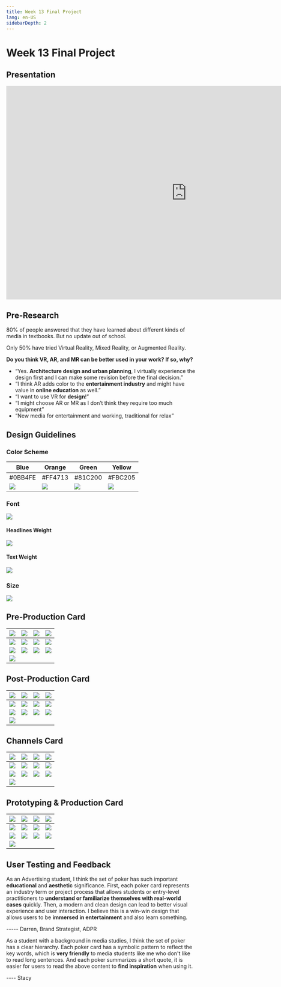 ```yaml
---
title: Week 13 Final Project
lang: en-US
sidebarDepth: 2
---
```


# Week 13 Final Project



## Presentation

<iframe src="https://docs.google.com/presentation/d/e/2PACX-1vTH3ctSuxjNkcuMer3yOkZFavQT0Mr1To9zOv6Zqvy_cZiEHaXhwUSLBMv28X2FA2-i4_iLJ2bRoi3x/embed?start=false&loop=false&delayms=3000" frameborder="0" width="960" height="569" allowfullscreen="true" mozallowfullscreen="true" webkitallowfullscreen="true"></iframe>



## Pre-Research

80% of people answered that they have learned about different kinds of media in textbooks. But no update out of school. 

Only 50% have tried Virtual Reality, Mixed Reality, or Augmented Reality.

**Do you think VR, AR, and MR can be better used in your work? If so, why?** 

- “Yes. **Architecture design and urban planning**, I virtually experience the design first and I can make some revision before the final decision.”
- “I think AR adds color to the **entertainment industry** and might have value in **online education** as well.”
- “I want to use VR for **design**!”
- “I might choose AR or MR as I don’t think they require too much equipment”
- “New media for entertainment and working, traditional for relax”





## Design Guidelines 

### Color Scheme 

| Blue                                                         | Orange                                                       | Green                                                        | Yellow                                                       |
| ------------------------------------------------------------ | ------------------------------------------------------------ | ------------------------------------------------------------ | ------------------------------------------------------------ |
| #0BB4FE                                                      | #FF4713                                                      | #81C200                                                      | #FBC205                                                      |
| ![](https://raw.githubusercontent.com/irwinchyi/imgbed/master/img/20201130123233.png) | ![](https://raw.githubusercontent.com/irwinchyi/imgbed/master/img/20201130123331.png) | ![](https://raw.githubusercontent.com/irwinchyi/imgbed/master/img/20201130123504.png) | ![](https://raw.githubusercontent.com/irwinchyi/imgbed/master/img/20201130123630.png) |



### Font

![](https://raw.githubusercontent.com/irwinchyi/imgbed/master/img/20201130123837.png)

#### Headlines Weight

![](https://raw.githubusercontent.com/irwinchyi/imgbed/master/img/20201130123941.png)

 

#### Text Weight

![](https://raw.githubusercontent.com/irwinchyi/imgbed/master/img/20201130124034.png)



### Size

![](https://raw.githubusercontent.com/irwinchyi/imgbed/master/img/0saddwq.png)

## Pre-Production Card

| ![](https://raw.githubusercontent.com/irwinchyi/imgbed/master/img/d1_Pre_Script_Writing.png) | ![](https://raw.githubusercontent.com/irwinchyi/imgbed/master/img/d2_Pre_Interview.png) | ![](https://raw.githubusercontent.com/irwinchyi/imgbed/master/img/d3_Pre_Storyboard.png) | ![](https://raw.githubusercontent.com/irwinchyi/imgbed/master/img/d4_Pre_Casting.png) |
| ------------------------------------------------------------ | ------------------------------------------------------------ | ------------------------------------------------------------ | ------------------------------------------------------------ |
| ![](https://raw.githubusercontent.com/irwinchyi/imgbed/master/img/d5_Pre_Dafting.png) | ![](https://raw.githubusercontent.com/irwinchyi/imgbed/master/img/d6_Pre_Char_Design.png) | ![](https://raw.githubusercontent.com/irwinchyi/imgbed/master/img/d7_Pre_Financial.png) | ![](https://raw.githubusercontent.com/irwinchyi/imgbed/master/img/d8_Pre_Location.png) |
| ![](https://raw.githubusercontent.com/irwinchyi/imgbed/master/img/d9_Pre_Insurance.png) | ![](https://raw.githubusercontent.com/irwinchyi/imgbed/master/img/d10_Pre_Indexing.png) | ![](https://raw.githubusercontent.com/irwinchyi/imgbed/master/img/d11_Pre_Production.png) | ![](https://raw.githubusercontent.com/irwinchyi/imgbed/master/img/d12_Pre_Table_Read.png) |
| ![](https://raw.githubusercontent.com/irwinchyi/imgbed/master/img/d13_Channel_AI.png) |                                                              |                                                              |                                                              |



## Post-Production Card

| ![](https://raw.githubusercontent.com/irwinchyi/imgbed/master/img/h1_Post_Editing.png) | ![](https://raw.githubusercontent.com/irwinchyi/imgbed/master/img/h2_Post_VFX.png) | ![](https://raw.githubusercontent.com/irwinchyi/imgbed/master/img/h3_Post_sound.png) | ![](https://raw.githubusercontent.com/irwinchyi/imgbed/master/img/h4_Post_color.png) |
| ------------------------------------------------------------ | ------------------------------------------------------------ | ------------------------------------------------------------ | ------------------------------------------------------------ |
| ![](https://raw.githubusercontent.com/irwinchyi/imgbed/master/img/h5_Post_dis.png) | ![](https://raw.githubusercontent.com/irwinchyi/imgbed/master/img/h6_Post_ADPR.png) | ![](https://raw.githubusercontent.com/irwinchyi/imgbed/master/img/h7_Post_marketing.png) | ![](https://raw.githubusercontent.com/irwinchyi/imgbed/master/img/h8_Post_Review.png) |
| ![](https://raw.githubusercontent.com/irwinchyi/imgbed/master/img/h9_Post_screening.png) | ![](https://raw.githubusercontent.com/irwinchyi/imgbed/master/img/h10_Post_rating.png) | ![](https://raw.githubusercontent.com/irwinchyi/imgbed/master/img/h11_Post_Testing.png) | ![](https://raw.githubusercontent.com/irwinchyi/imgbed/master/img/h12_Post_Publish.png) |
| ![](https://raw.githubusercontent.com/irwinchyi/imgbed/master/img/h13_Channel_Space.png) |                                                              |                                                              |                                                              |



## Channels Card

| ![](https://raw.githubusercontent.com/irwinchyi/imgbed/master/img/s1_channel_website.png) | ![](https://raw.githubusercontent.com/irwinchyi/imgbed/master/img/s2_channel_video.png) | ![](https://raw.githubusercontent.com/irwinchyi/imgbed/master/img/s3_channel_movie.png) | ![](https://raw.githubusercontent.com/irwinchyi/imgbed/master/img/s4_channel_apps.png) |
| ------------------------------------------------------------ | ------------------------------------------------------------ | ------------------------------------------------------------ | ------------------------------------------------------------ |
| ![](https://raw.githubusercontent.com/irwinchyi/imgbed/master/img/s5_channel_traditional_print.png) | ![](https://raw.githubusercontent.com/irwinchyi/imgbed/master/img/s6_channel_small_print.png) | ![](https://raw.githubusercontent.com/irwinchyi/imgbed/master/img/s7_channel_outdoor_display.png) | ![](https://raw.githubusercontent.com/irwinchyi/imgbed/master/img/s8_channel_broadcasting.png) |
| ![](https://raw.githubusercontent.com/irwinchyi/imgbed/master/img/s9_channel_social_media.png) | ![](https://raw.githubusercontent.com/irwinchyi/imgbed/master/img/s10_channel_virtual_reality.png) | ![](https://raw.githubusercontent.com/irwinchyi/imgbed/master/img/s11j_channel_AR.png) | ![](https://raw.githubusercontent.com/irwinchyi/imgbed/master/img/s12q_channel_MR.png) |
| ![](https://raw.githubusercontent.com/irwinchyi/imgbed/master/img/s13k_channel_games.png) |                                                              |                                                              |                                                              |



## Prototyping & Production Card

| ![](https://raw.githubusercontent.com/irwinchyi/imgbed/master/img/c1_Prod_Assets.png) | ![](https://raw.githubusercontent.com/irwinchyi/imgbed/master/img/c2_Prod_Infras.png) | ![](https://raw.githubusercontent.com/irwinchyi/imgbed/master/img/c3_Prod_Filming.png) | ![](https://raw.githubusercontent.com/irwinchyi/imgbed/master/img/c4_Prod_3D_Modeling.png) |
| ------------------------------------------------------------ | ------------------------------------------------------------ | ------------------------------------------------------------ | ------------------------------------------------------------ |
| ![](https://raw.githubusercontent.com/irwinchyi/imgbed/master/img/c5_Prod_UE_UR.png) | ![](https://raw.githubusercontent.com/irwinchyi/imgbed/master/img/c6_Prod_Rigging.png) | ![](https://raw.githubusercontent.com/irwinchyi/imgbed/master/img/c7_Prod_Animation.png) | ![](https://raw.githubusercontent.com/irwinchyi/imgbed/master/img/c8_Prod_Drawing.png) |
| ![](https://raw.githubusercontent.com/irwinchyi/imgbed/master/img/c9_Prod_Motion_Cap.png) | ![](https://raw.githubusercontent.com/irwinchyi/imgbed/master/img/c10_Prod_Iteration.png) | ![](https://raw.githubusercontent.com/irwinchyi/imgbed/master/img/c11_Prod_Wireframing.png) | ![](https://raw.githubusercontent.com/irwinchyi/imgbed/master/img/c12_Prod_Curation.png) |
| ![](https://raw.githubusercontent.com/irwinchyi/imgbed/master/img/c13_Prod_Empty.png) |                                                              |                                                              |                                                              |



## User Testing and Feedback

As an Advertising student, I think the set of poker has such important **educational** and **aesthetic** significance. First, each poker card represents an industry term or project process that allows students or entry-level practitioners to **understand or familiarize themselves with real-world cases** quickly. Then, a modern and clean design can lead to better visual experience and user interaction. I believe this is a win-win design that allows users to be **immersed in entertainment** and also learn something.

----- Darren, Brand Strategist, ADPR 

As a student with a background in media studies, I think the set of poker has a clear hierarchy. Each poker card has a symbolic pattern to reflect the key words, which is **very friendly** to media students like me who don't like to read long sentences. And each poker summarizes a short quote, it is easier for users to read the above content to **find inspiration** when using it.

---- Stacy 